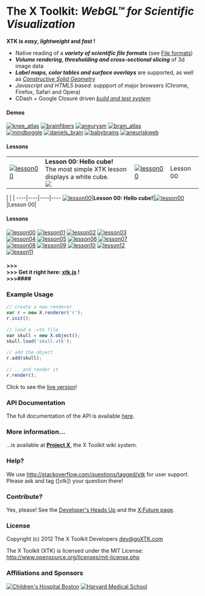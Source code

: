 # The X Toolkit: <i>WebGL&trade; for Scientific Visualization</i>

<b>XTK is <i>easy</i>, <i>lightweight</i> and <i>fast</i> !</b>

<ul>
<li>Native reading of a <i><b>variety of scientific file formats</b></i> (see <a href="https://github.com/xtk/X/wiki/X:Fileformats">File formats</a>)</li>
<li><i><b>Volume rendering, thresholding and cross-sectional slicing</b></i> of 3d image data</li>
<li><i><b>Label maps, color tables and surface overlays</b></i> are supported, as well as <i><a href="http://evanw.github.com/csg.js/" target="_blank">Constructive Solid Geometry</a></i>
<li><i>Javascript and HTML5 based</i>: suppport of major browsers (Chrome, Firefox, Safari and Opera)</li>
<li>CDash + Google Closure driven <a href="http://cdash.goxtk.com/index.php?project=XTK" target="_blank"><i>build and test system</i></a></li>
</ul>

#### Demos ####
<a href="http://demos.goxtk.com/knee_atlas/"><img src="http://xtk.github.com/demos/knee_atlas/smallcaption2.png" alt="knee_atlas" title="Click me!"></a>
<a href="http://demos.goxtk.com/brainfibers/"><img src="http://xtk.github.com/demos/brainfibers/smallcaption2.png" alt="brainfibers" title="Click me!"></a>
<a href="http://demos.goxtk.com/aneurysm/"><img src="http://xtk.github.com/demos/aneurysm/smallcaption2.png" alt="aneurysm" title="Click me!"></a>
<a href="http://demos.goxtk.com/brain_atlas/"><img src="http://xtk.github.com/demos/brain_atlas/smallcaption2.png" alt="brain_atlas" title="Click me!"></a>
<br>
<a href="http://www.mindboggle.info/"><img src="http://xtk.github.com/demos/mindboggle/smallcaption2.png" alt="mindboggle" title="Click me!"></a>
<a href="http://demos.goxtk.com/daniels_brain/"><img src="http://xtk.github.com/demos/daniels_brain/smallcaption.png" alt="daniels_brain" title="Click me!"></a>
<a href="http://demos.goxtk.com/babybrains/"><img src="http://xtk.github.com/demos/babybrains/smallcaption.png" alt="babybrains" title="Click me!"></a>
<a href="http://ecm2.mathcs.emory.edu/aneurisk/"><img src="http://xtk.github.com/demos/aneuriskweb/smallcaption.png" alt="aneuriskweb" title="Click me!"></a>

#### Lessons ####

<table>
<tr>
<td><a href="http://lessons.goxtk.com/00/"><img src="http://xtk.github.com/lessons/00/minicaption.png" alt="lesson00" title="Click me!"></a></td>
<td><b>Lesson 00: Hello cube!</b><br>The most simple XTK lesson displays a white cube.<br><span align='right'><img src='http://xtk.github.com/fiddlelogo_small.png'></span></td>
<td><a href="http://lessons.goxtk.com/00/"><img src="http://xtk.github.com/lessons/00/minicaption.png" alt="lesson00" title="Click me!"></a></td>
<td>Lesson 00</td>
</tr>
</table>


 | | |
----|----|----|----
<a href="http://lessons.goxtk.com/00/"><img src="http://xtk.github.com/lessons/00/minicaption.png" alt="lesson00" title="Click me!"></a>|<b>Lesson 00: Hello cube!</b>|<a href="http://lessons.goxtk.com/00/"><img src="http://xtk.github.com/lessons/00/minicaption.png" alt="lesson00" title="Click me!"></a>|Lesson 00|



#### Lessons ####
<a href="http://lessons.goxtk.com/00/"><img src="http://xtk.github.com/lessons/00/smallcaption.png" alt="lesson00" title="Click me!"></a>
<a href="http://lessons.goxtk.com/01/"><img src="http://xtk.github.com/lessons/01/smallcaption.png" alt="lesson01" title="Click me!"></a>
<a href="http://lessons.goxtk.com/02/"><img src="http://xtk.github.com/lessons/02/smallcaption.png" alt="lesson02" title="Click me!"></a>
<a href="http://lessons.goxtk.com/03/"><img src="http://xtk.github.com/lessons/03/smallcaption.png" alt="lesson03" title="Click me!"></a>
<br>
<a href="http://lessons.goxtk.com/04/"><img src="http://xtk.github.com/lessons/04/smallcaption.png" alt="lesson04" title="Click me!"></a>
<a href="http://lessons.goxtk.com/05/"><img src="http://xtk.github.com/lessons/05/smallcaption.png" alt="lesson05" title="Click me!"></a>
<a href="http://lessons.goxtk.com/06/"><img src="http://xtk.github.com/lessons/06/smallcaption.png" alt="lesson06" title="Click me!"></a>
<a href="http://lessons.goxtk.com/07/"><img src="http://xtk.github.com/lessons/07/smallcaption.png" alt="lesson07" title="Click me!"></a>
<br>
<a href="http://lessons.goxtk.com/08/"><img src="http://xtk.github.com/lessons/08/smallcaption.png" alt="lesson08" title="Click me!"></a>
<a href="http://lessons.goxtk.com/09/"><img src="http://xtk.github.com/lessons/09/smallcaption.png" alt="lesson09" title="Click me!"></a>
<a href="http://lessons.goxtk.com/10/"><img src="http://xtk.github.com/lessons/10/smallcaption.png" alt="lesson10" title="Click me!"></a>
<a href="http://lessons.goxtk.com/12/"><img src="http://xtk.github.com/lessons/12/smallcaption.png" alt="lesson12" title="Click me!"></a>
<br>
<a href="http://lessons.goxtk.com/11/"><img src="http://xtk.github.com/lessons/11/smallcaption.png" alt="lesson11" title="Click me!"></a>

#### >>><br>>>> Get it right here: <a href="http://get.goXTK.com/xtk.js">xtk.js</a> !<br>>>>####

### Example Usage ###

```javascript
// create a new renderer
var r = new X.renderer('r');
r.init();
    
// load a .vtk file
var skull = new X.object();
skull.load('skull.vtk');
    
// add the object
r.add(skull);
    
// .. and render it
r.render();
```

Click to see the <a href="http://lessons.goxtk.com/05/" target="_blank">live version</a>!

### API Documentation ###
The full documentation of the API is available <a href="http://api.goXTK.com" target="_blank">here</a>.

### More information... ###
...is available at <a href="http://wiki.goxtk.com" target="_blank"><b>Project X</b></a>, the X Toolkit wiki system.

### Help? ###
We use <a href="http://stackoverflow.com/questions/tagged/xtk">http://stackoverflow.com/questions/tagged/xtk</a> for user support. Please ask and tag ([xtk]) your question there!

### Contribute? ###
Yes, please! See the <a href="https://github.com/xtk/X/wiki/X:DevelopersHeadsUp" target="_blank">Developer's Heads Up</a> and the <a href="https://github.com/xtk/X/wiki/X:Future" target="_blank">X:Future page</a>.

### License ###
Copyright (c) 2012 The X Toolkit Developers <dev@goXTK.com>

The X Toolkit (XTK) is licensed under the MIT License:
  <a href="http://www.opensource.org/licenses/mit-license.php" target="_blank">http://www.opensource.org/licenses/mit-license.php</a>

### Affiliations and Sponsors ###
<a href="http://childrenshospital.org/FNNDSC"><img src="http://xtk.github.com/chb_logo.jpg" alt="Children's Hospital Boston" title="Children's Hospital Boston"></a>
<a href="http://hms.harvard.edu"><img src="http://xtk.github.com/hms_logo.jpg" alt="Harvard Medical School" title="Harvard Medical School"></a>
 